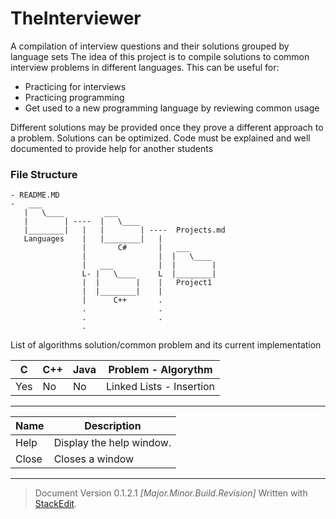 TheInterviewer
==============

A compilation of interview questions and their solutions grouped by language sets
The idea of this project is to compile solutions to common interview problems in different languages. This can be useful for:
- Practicing for interviews
- Practicing programming
- Get used to a new programming language by reviewing common usage

Different solutions may be provided once they prove a different approach to a problem. Solutions can be optimized. Code must be explained and well documented to provide help for another students

### File Structure

```Cmd
- README.MD
-   ___
   |   \____         ___
   |        | ----  |   \____        
   |________|   |   |        | ----  Projects.md
   Languages    |   |________|   | 
                |       C#       |   ___
                |                |  |   \____
                |   ___          |  |        |
                L- |   \____     L  |________|
                |  |        |    |   Project1
                |  |________|    |
                |      C++       .
                .                . 
                .                .
                .
```

List of algorithms solution/common problem and its current implementation


| C<Sharp> | C++ | Java | Problem - Algorythm |
| -- | --- | ---- | ------------------- |
| Yes | No | No | Linked Lists - Insertion |

---

| Name | Description          |
| ------------- | ----------- |
| Help      | Display the help window.|
| Close     | Closes a window     |

---
>Document Version 0.1.2.1
*[Major.Minor.Build.Revision]*
> Written with [StackEdit](https://stackedit.io/).
